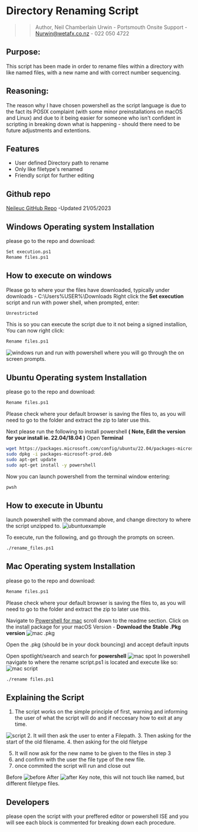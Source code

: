 # Directory Renaming Script
>> Author, Neil Chamberlain Urwin - Portsmouth Onsite Support - Nurwin@wetafx.co.nz - 022 050 4722
 
## Purpose:
This script has been made in order to rename files within a directory with like named files, with a new name and with correct number sequencing.
## Reasoning:
The reason why I have chosen powershell as the script language is due to the fact its POSIX complaint  (with some minor preinstallations on macOS and Linux) and due to it being easier for someone who isn't confident in scripting in breaking down what is happening - should there need to be future adjustments and extentions.

## Features
- User defined Directory path to rename
- Only like filetype's renamed
- Friendly script for further editing

## Github repo
[Neileuc GitHub Repo](https://github.com/neileuc/Round2-Rename-Script) -Updated 21/05/2023
## Windows Operating system Installation
please go to the repo and download:
```sh
Set execution.ps1
Rename files.ps1
```
## How to execute on windows
Please go to where your the files have downloaded, typically under downloads - C:\Users\%USER%\Downloads
Right click the **Set execution** script and run with power shell, when prompted, enter:
```sh
Unrestricted
```
This is so you can execute the script due to it not being a signed installion, You can now right click:
```sh 
Rename files.ps1
```
![windows run](https://i.ibb.co/9VXLWZB/windows.png)
and run with powershell where you will go through the on screen prompts.

## Ubuntu Operating system Installation
please go to the repo and download:
```sh 
Rename files.ps1
```
Please check where your default browser is saving the files to, as you will need to go to the folder and extract the zip to later use this.

Next please run the following to install powershell **( Note, Edit the version for your install ie. 22.04/18.04 )**
Open **Terminal**
```sh
wget https://packages.microsoft.com/config/ubuntu/22.04/packages-microsoft-prod.deb
sudo dpkg -i packages-microsoft-prod.deb
sudo apt-get update
sudo apt-get install -y powershell
```

Now you can launch powershell from the terminal window entering:
```sh 
pwsh
```
## How to execute in Ubuntu
launch powershell with the command above, and change directory to where the script unzipped to.
![ubuntuexample](https://i.ibb.co/rbXMwD9/ubuntu-example.png)

To execute, run the following, and go through the prompts on screen.
```sh
./rename_files.ps1
```


## Mac Operating system Installation
please go to the repo and download:
```sh
Rename files.ps1
```
Please check where your default browser is saving the files to, as you will need to go to the folder and extract the zip to later use this.

Navigate to [Powershell for mac](https://github.com/PowerShell/PowerShell) scroll down to the readme section. Click on the install package for your macOS Version - **Download the Stable .Pkg version**
![mac .pkg](https://i.ibb.co/T1x33Vj/mac.png)

Open the .pkg (should be in your dock bouncing) and accept default inputs

Open spotlight/search and search for **powershell**
![mac spot](https://i.ibb.co/BwHx8CG/spotlight.png)
In powershell navigate to where the rename script.ps1 is located and execute like so:
![mac script](https://i.ibb.co/tX9h7Wc/Mac-script.png)
```sh
./rename files.ps1
```

## Explaining the Script
1. The script works on the simple principle of first, warning and informing the user of what the script will do and if neccesary how to exit at any time.

![script](https://i.ibb.co/SwjNg5Q/SCRIPT.png)
2. It will then ask the user to enter a Filepath.
3. Then asking for the start of the old filename.
4. then asking for the old filetype

5. It will now ask for the new name to be given to the files in step 3
6. and confirm with the user the file type of the new file.
7. once commited the script will run and close out

Before
![before](https://i.ibb.co/R7Sk5Mb/BEFORE.png)
After
![after](https://i.ibb.co/fGbydm6/AFTER.png)
Key note, this will not touch like named, but different filetype files.

## Developers
please open the script with your preffered editor or powershell ISE and you will see each block is commented for breaking down each procedure.
